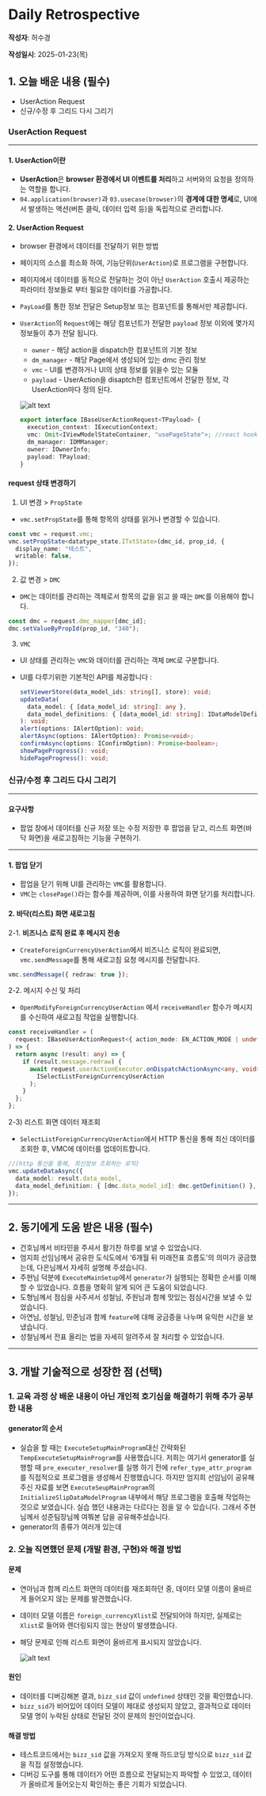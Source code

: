 # Daily Retrospective

**작성자**: 허수경

**작성일시**: 2025-01-23(목)

## 1. 오늘 배운 내용 (필수)

- UserAction Request
- 신규/수정 후 그리드 다시 그리기

### UserAction Request

---

#### 1. UserAction이란

- **UserAction**은 **browser 환경에서 UI 이벤트를 처리**하고 서버와의 요청을 정의하는 역할을 합니다.
- `04.application(browser)`과 `03.usecase(browser)`의 **경계에 대한 명세**로, UI에서 발생하는 액션(버튼 클릭, 데이터 입력 등)을 독립적으로 관리합니다.

#### 2. UserAction Request

- browser 환경에서 데이터를 전달하기 위한 방법
- 페이지의 소스를 최소화 하여, 기능단위(`UserAction`)로 프로그램을 구현합니다.
- 페이지에서 데이터를 동적으로 전달하는 것이 아닌 `UserAction` 호출시 제공하는 파라미터 정보들로 부터 필요한 데이터를 가공합니다.
- `PayLoad`를 통한 정보 전달은 Setup정보 또는 컴포넌트를 통해서만 제공합니다.
- `UserAction`의 `Request`에는 해당 컴포넌트가 전달한 `payload` 정보 이외에 몇가지 정보들이 추가 전달 됩니다.

  - `owner` - 해당 action을 dispatch한 컴포넌트의 기본 정보
  - `dm_manager` - 해당 Page에서 생성되어 있는 dmc 관리 정보
  - `vmc` - UI를 변경하거나 UI의 상태 정보를 읽을수 있는 모듈
  - `payload` - UserAction을 disaptch한 컴포넌트에서 전달한 정보, 각 UserAction마다 정의 된다.

  ![alt text](../ref/허수경_이미지/250123_UserAction_request.png)

  ```ts
  export interface IBaseUserActionRequest<TPayload> {
    execution_context: IExecutionContext;
    vmc: Omit<IViewModelStateContainer, "usePageState">; //react hook 제공X
    dm_manager: IDMManager;
    owner: IOwnerInfo;
    payload: TPayload;
  }
  ```

#### request 상태 변경하기

1. UI 변경 > `PropState`

- `vmc.setPropState`를 통해 항목의 상태를 읽거나 변경할 수 있습니다.

```ts
const vmc = request.vmc;
vmc.setPropState<datatype_state.ITxtState>(dmc_id, prop_id, {
  display_name: "테스트",
  writable: false,
});
```

2. 값 변경 > `DMC`

- `DMC`는 데이터를 관리하는 객체로서 항목의 값을 읽고 쓸 때는 `DMC`를 이용해야 합니다.

```ts
const dmc = request.dmc_mapper[dmc_id];
dmc.setValueByPropId(prop_id, "340");
```

3. `VMC`

- UI 상태를 관리하는 `VMC`와 데이터를 관리하는 객체 `DMC`로 구분합니다.
- UI를 다루기위한 기본적인 API를 제공합니다 :

  ```ts
  setViewerStore(data_model_ids: string[], store): void;
  updateData(
    data_model: { [data_model_id: string]: any },
    data_model_definitions: { [data_model_id: string]: IDataModelDefinition }
  ): void;
  alert(options: IAlertOption): void;
  alertAsync(options: IAlertOption): Promise<void>;
  confirmAsync(options: IConfirmOption): Promise<boolean>;
  showPageProgress(): void;
  hidePageProgress(): void;
  ```

### 신규/수정 후 그리드 다시 그리기

---

#### 요구사항

- 팝업 창에서 데이터를 신규 저장 또는 수정 저장한 후 팝업을 닫고, 리스트 화면(바닥 화면)을 새로고침하는 기능을 구현하기.

---

#### 1. 팝업 닫기

- 팝업을 닫기 위해 UI를 관리하는 `VMC`를 활용합니다.
- `VMC`는 `closePage()`라는 함수를 제공하며, 이를 사용하여 화면 닫기를 처리합니다.

#### 2. 바닥(리스트) 화면 새로고침

2-1. **비즈니스 로직 완료 후 메시지 전송**

- `CreateForeignCurrencyUserAction`에서 비즈니스 로직이 완료되면, `vmc.sendMessage`를 통해 새로고침 요청 메시지를 전달합니다.

```ts
vmc.sendMessage({ redraw: true });
```

2-2. 메시지 수신 및 처리

- `OpenModifyForeignCurrencyUserAction` 에서 `receiveHandler` 함수가 메시지를 수신하여 새로고침 작업을 실행합니다.

```ts
const receiveHandler = (
  request: IBaseUserActionRequest<{ action_mode: EN_ACTION_MODE | undefined }>
) => {
  return async (result: any) => {
    if (result.message.redraw) {
      await request.userActionExecutor.onDispatchActionAsync<any, void>(
        ISelectListForeignCurrencyUserAction
      );
    }
  };
};
```

2-3) 리스트 화면 데이터 재조회

- `SelectListForeignCurrencyUserAction`에서 HTTP 통신을 통해 최신 데이터를 조회한 후, VMC에 데이터를 업데이트합니다.

```ts
//(http 통신을 통해, 최신정보 조회하는 로직)
vmc.updateDataAsync({
  data_model: result.data_model,
  data_model_definition: { [dmc.data_model_id]: dmc.getDefinition() },
});
```

---

## 2. 동기에게 도움 받은 내용 (필수)

- 건호님께서 비타민을 주셔서 활기찬 하루를 보낼 수 있었습니다.
- 엄지희 선임님께서 공유한 도식도에서 '6개월 뒤 미래전표 흐름도'의 의미가 궁금했는데, 다은님께서 자세히 설명해 주셨습니다.
- 주현님 덕분에 `ExecuteMainSetup`에서 `generator`가 실행되는 정확한 순서를 이해할 수 있었습니다. 흐름을 명확히 알게 되어 큰 도움이 되었습니다.
- 도형님께서 점심을 사주셔서 성철님, 주원님과 함께 맛있는 점심시간을 보낼 수 있었습니다.
- 아연님, 성철님, 민준님과 함께 `feature`에 대해 궁금증을 나누며 유익한 시간을 보냈습니다.
- 성철님께서 전표 올리는 법을 자세히 알려주셔 잘 처리할 수 있었습니다.

---

## 3. 개발 기술적으로 성장한 점 (선택)

### 1. 교육 과정 상 배운 내용이 아닌 개인적 호기심을 해결하기 위해 추가 공부한 내용

#### generator의 순서

- 실습을 할 때는 `ExecuteSetupMainProgram`대신 간략화된 `TempExecuteSetupMainProgram`를 사용했습니다. 저희는 여기서 generator를 실행할 때 `pre_executer_resolver`를 실행 하기 전에 `refer_type_attr_program`를 직접적으로 프로그램을 생성해서 진행했습니다. 하지만 엄지희 선임님이 공유해주신 자료를 보면 `ExecuteSeupMainProgram`의 `InitializeSlipDataModelProgram` 내부에서 해당 프로그램을 호출해 작업하는 것으로 보였습니다. 실습 했던 내용과는 다르다는 점을 알 수 있습니다. 그래서 주현님께서 성준팀장님께 여쭤본 답을 공유해주셨습니다.
- generator의 종류가 여러개 있는데

### 2. 오늘 직면했던 문제 (개발 환경, 구현)와 해결 방법

#### 문제

- 연아님과 함께 리스트 화면의 데이터를 재조회하던 중, 데이터 모델 이름이 올바르게 들어오지 않는 문제를 발견했습니다.
- 데이터 모델 이름은 `foreign_currencyXlist`로 전달되어야 하지만, 실제로는 `Xlist`로 들어와 렌더링되지 않는 현상이 발생했습니다.
- 해당 문제로 인해 리스트 화면이 올바르게 표시되지 않았습니다.

  ![alt text](../ref/허수경_이미지/250123_data_model_error.png)

#### 원인

- 데이터를 디버깅해본 결과, `bizz_sid` 값이 `undefined` 상태인 것을 확인했습니다.
- `bizz_sid`가 비어있어 데이터 모델이 제대로 생성되지 않았고, 결과적으로 데이터 모델 명이 누락된 상태로 전달된 것이 문제의 원인이었습니다.

#### 해결 방법

- 테스트코드에서는 `bizz_sid` 값을 가져오지 못해 하드코딩 방식으로 `bizz_sid` 값을 직접 설정했습니다.
- 디버깅 도구를 통해 데이터가 어떤 흐름으로 전달되는지 파악할 수 있었고, 데이터가 올바르게 들어오는지 확인하는 좋은 기회가 되었습니다.
